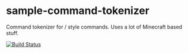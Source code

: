 sample-command-tokenizer
======

Command tokenizer for / style commands. Uses a lot of Minecraft based stuff.

[![Build Status](https://travis-ci.org/TechShroom/sample-command-tokenizer.svg?branch=master)](https://travis-ci.org/TechShroom/sample-command-tokenizer)
